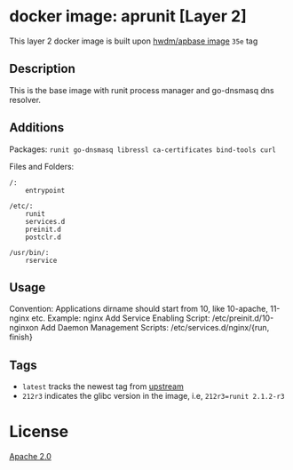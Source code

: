 # docker image: aprunit [Layer 2]

This layer 2 docker image is built upon [hwdm/apbase image](https://hub.docker.com/r/hwdm/apbase/) `35e` tag

## Description
This is the base image with runit process manager and go-dnsmasq dns resolver.

## Additions
Packages: `runit go-dnsmasq libressl ca-certificates bind-tools curl`

Files and Folders: 
```
/:
	entrypoint

/etc/:
	runit
	services.d
	preinit.d
	postclr.d
    
/usr/bin/:
	rservice

```

## Usage
Convention: Applications dirname should start from 10, like 10-apache, 11-nginx etc.
Example: nginx
Add Service Enabling Script: /etc/preinit.d/10-nginxon
Add Daemon Management Scripts: /etc/services.d/nginx/{run, finish}

## Tags

* `latest` tracks the newest tag from [upstream](https://hub.docker.com/r/hwdm/apbase/)
* `212r3` indicates the glibc version in the image, i.e, `212r3=runit 2.1.2-r3`

# License
[Apache 2.0](https://www.tldrlegal.com/l/apache2)
